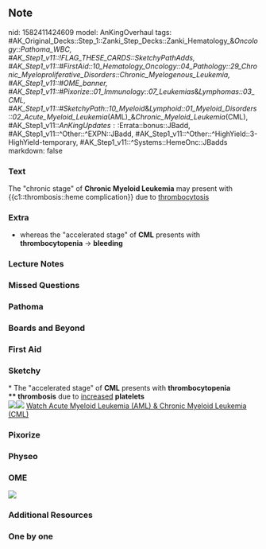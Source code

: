 ## Note
nid: 1582411424609
model: AnKingOverhaul
tags: #AK_Original_Decks::Step_1::Zanki_Step_Decks::Zanki_Hematology_&_Oncology::Pathoma_WBC, #AK_Step1_v11::!FLAG_THESE_CARDS::SketchyPathAdds, #AK_Step1_v11::#FirstAid::10_Hematology_Oncology::04_Pathology::29_Chronic_Myeloproliferative_Disorders::Chronic_Myelogenous_Leukemia, #AK_Step1_v11::#OME_banner, #AK_Step1_v11::#Pixorize::01_Immunology::07_Leukemias_&_Lymphomas::03_CML, #AK_Step1_v11::#SketchyPath::10_Myeloid_&_Lymphoid::01_Myeloid_Disorders::02_Acute_Myeloid_Leukemia_(AML)_&_Chronic_Myeloid_Leukemia_(CML), #AK_Step1_v11::$AnKingUpdates::$Errata::bonus::JBadd, #AK_Step1_v11::^Other::^EXPN::JBadd, #AK_Step1_v11::^Other::^HighYield::3-HighYield-temporary, #AK_Step1_v11::^Systems::HemeOnc::JBadds
markdown: false

### Text
<div>
  The "chronic stage" of <b>Chronic Myeloid Leukemia</b> may
  present with {{c1::thrombosis::heme complication}} due to
  <u>thrombocytosis</u>
</div>

### Extra
* whereas the "accelerated stage" of <b>CML</b> presents with
<b>thrombocyto</b><b>penia</b> → <b>bleeding</b>

### Lecture Notes


### Missed Questions


### Pathoma


### Boards and Beyond


### First Aid


### Sketchy
<div>
  * The "accelerated stage" of <b>CML</b> presents with
  <b>thrombocyto</b><b>penia</b>
</div>
<div>
  <b>** thrombosis</b> due to <u>increased</u> <b>platelets</b>
</div><img src=
"CML%20thrombocytosis%20thrombosis_1566160514431.jpg"><img src=
"Zoverall%20picture%20(80)_1566160514431.JPG"> <a href=
"https://dashboard.sketchy.com/study/medical/courses/medical-pathophysiology/units/medical-pathophysiology-myeloid-lymphoid/videos/medical-pathophysiology-myeloid-and-lymphoid-myeloid-disorders-acute-myeloid-leukemia-aml-and-chronic-myeloid-leukemia-cml?utm_source=anki&utm_medium=partnership&utm_campaign=february_update&utm_content=medical">
Watch Acute Myeloid Leukemia (AML) & Chronic Myeloid Leukemia
(CML)</a>

### Pixorize


### Physeo


### OME
<div class="ome-widget">
  <a href="https://onlinemeded.org?ref=anki"><img src=
  "_OME_AnkiFlashcards_General_3.png"></a>
</div>

### Additional Resources


### One by one

